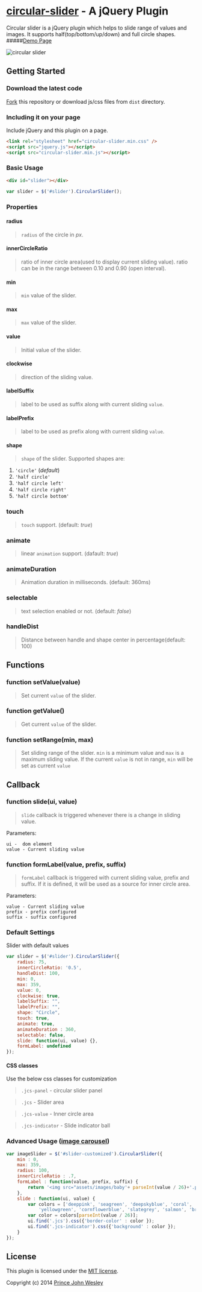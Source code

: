[circular-slider](http://www.toolitup.com/circular-slider.html) - A jQuery Plugin
===============
Circular slider is a jQuery plugin which helps to slide range of values and images. It supports half(top/bottom/up/down) and full circle shapes.
#####[Demo Page](http://www.toolitup.com/circular-slider.html)


![circular slider](http://www.toolitup.com/assets/images/circular-slider-demo.png)

## Getting Started

### Download the latest code


[Fork](https://github.com/princejwesley/circular-slider) this repository or download js/css files from  `dist` directory.

### Including it on your page

Include jQuery and this plugin on a page.

```html
<link rel="stylesheet" href="circular-slider.min.css" />
<script src="jquery.js"></script>
<script src="circular-slider.min.js"></script>
```

### Basic Usage
```html
<div id="slider"></div>
```
```javascript
var slider = $('#slider').CircularSlider();

```
### Properties
#### radius
> `radius` of the circle in *px*.

#### innerCircleRatio
> ratio of inner circle area(used to display current sliding value). ratio can be in the range between 0.10 and 0.90 (open interval).

#### min
> `min` value of the slider.

#### max
> `max` value of the slider.

#### value
> Initial value of the slider.

#### clockwise
> direction of the sliding value.

#### labelSuffix
> label to be used as suffix along with current sliding `value`.

#### labelPrefix
> label to be used as prefix along with current sliding `value`.

#### shape
> `shape` of the slider. Supported shapes are:

1. `'circle'` (*default*)
2. `'half circle'`
3. `'half circle left'`
4. `'half circle right'`
5. `'half circle bottom'`

### touch
> `touch` support. (default: *true*)

### animate
>linear `animation` support. (dafault: *true*)

### animateDuration
> Animation duration in milliseconds. (default: 360ms)

### selectable
> text selection enabled or not. (default: *false*)

### handleDist
> Distance between handle and shape center in percentage(default: 100)

## Functions
### function setValue(value)
> Set current `value` of the slider.

### function getValue()
> Get current `value` of the slider.

### function setRange(min, max)
> Set sliding range of the slider. `min` is a minimum value and `max` is a maximum sliding value. If the current `value` is not in range, `min` will be set as current `value`

## Callback
### function slide(ui, value)
> `slide` callback is triggered whenever there is a change in sliding value.

Parameters:
```
ui -  dom element
value - Current sliding value
```

### function formLabel(value, prefix, suffix)
> `formLabel` callback is triggered with current sliding value, prefix and suffix.
If it is defined, it will be used as a source for inner circle area.

Parameters:
```
value - Current sliding value
prefix - prefix configured
suffix - suffix configured
```

### Default Settings
Slider with default values
```javascript
var slider = $('#slider').CircularSlider({
    radius: 75,
    innerCircleRatio: '0.5',
    handleDist: 100,
    min: 0,
    max: 359,
    value: 0,
    clockwise: true,
    labelSuffix: "",
    labelPrefix: "",
    shape: "Circle",
    touch: true,
    animate: true,
    animateDuration : 360,
    selectable: false,
    slide: function(ui, value) {},
    formLabel: undefined
});
```

#### CSS classes
Use the below css classes for customization
> `.jcs-panel` - circular slider panel

> `.jcs` - Slider area

> `.jcs-value` - Inner circle area

> `.jcs-indicator` - Slide indicator ball

### Advanced Usage ([image carousel](http://www.toolitup.com/circular-slider.html))
```javascript
var imageSlider = $('#slider-customized').CircularSlider({
	min : 0,
	max: 359,
	radius: 100,
	innerCircleRatio : .7,
	formLabel : function(value, prefix, suffix) {
		return '<img src="assets/images/baby'+ parseInt(value / 26)+'.png"></img>';
	},
	slide : function(ui, value) {
		var colors = ['deeppink', 'seagreen', 'deepskyblue', 'coral', 'cadetblue', 'olive', 'chocolate',
        	'yellowgreen', 'cornflowerblue', 'slategrey', 'salmon', 'brown', 'darkgoldenrod', 'dimgrey'];
		var color = colors[parseInt(value / 26)];
		ui.find('.jcs').css({'border-color' : color });
		ui.find('.jcs-indicator').css({'background' : color });
	}
});

```


## License
This plugin is licensed under the [MIT license](https://github.com/princejwesley/circular-slider/blob/master/LICENSE).

Copyright (c) 2014 [Prince John Wesley](http://www.toolitup.com)
